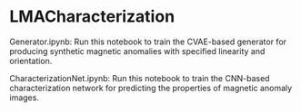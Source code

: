 # LMACharacterization


Generator.ipynb: Run this notebook to train the CVAE-based generator for producing synthetic magnetic anomalies with specified linearity and orientation.


CharacterizationNet.ipynb: Run this notebook to train the CNN-based characterization network for predicting the properties of magnetic anomaly images.
